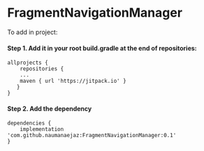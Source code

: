 
# FragmentNavigationManager

To add in project:

####  Step 1. Add it in your root build.gradle at the end of repositories:

```
allprojects {
	repositories {
	...
	maven { url 'https://jitpack.io' }
   }
}
```

####  Step 2. Add the dependency

```
dependencies {
    implementation 'com.github.naumanaejaz:FragmentNavigationManager:0.1'
}
```
